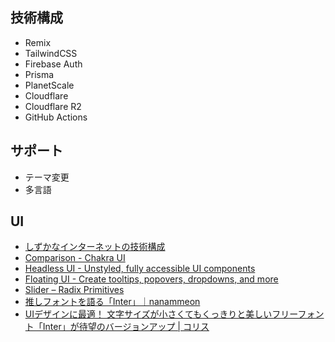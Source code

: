 ## 技術構成

- Remix
- TailwindCSS
- Firebase Auth
- Prisma
- PlanetScale
- Cloudflare
- Cloudflare R2
- GitHub Actions

## サポート

- テーマ変更
- 多言語

## UI

- [しずかなインターネットの技術構成](https://zenn.dev/catnose99/articles/f8a90a1616dfb3)
- [Comparison - Chakra UI](https://chakra-ui.com/getting-started/comparison#dark-mode-%F0%9F%8C%9C)
- [Headless UI - Unstyled, fully accessible UI components](https://headlessui.com/react/dialog)
- [Floating UI - Create tooltips, popovers, dropdowns, and more](https://floating-ui.com/)
- [Slider – Radix Primitives](https://www.radix-ui.com/primitives/docs/components/slider)
- [推しフォントを語る「Inter」｜nanammeon](https://sizu.me/nanammeon/posts/0izw2ebh0ifx)
- [UIデザインに最適！ 文字サイズが小さくてもくっきりと美しいフリーフォント「Inter」が待望のバージョンアップ | コリス](https://coliss.com/articles/build-websites/operation/work/inter-4-for-ui-design.html#google_vignette)
